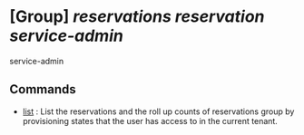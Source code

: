# [Group] _reservations reservation service-admin_

service-admin

## Commands

- [list](/Commands/reservations/reservation/service-admin/_list.md)
: List the reservations and the roll up counts of reservations group by provisioning states that the user has access to in the current tenant.

